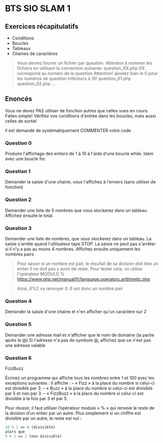 # BTS SIO SLAM 1

## Exercices récapitulatifs

* Conditions
* Boucles
* Tableaux
* Chaines de caractères

> Vous devrez fournir un fichier par question.
> Attention à nommer les fichiers en utilisant la convention suivante:
    question_XX.php
> XX correspond au numéro de la question
> Attention! ajoutez bien le 0 pour les numéros de question inférieurs à 10!
> question_01.php question_02.php ...


## Enoncés

Vous ne devez PAS utiliser de fonction autres que celles vues en cours.
Faites simple!
Vérifiez vos conditions d'entrée dans les boucles, mais aussi celles de sortie!

Il est demandé de systématiquement COMMENTER votre code

### Question 0

Produire l'affichage des entiers de 1 à 10 à l'aide d'une boucle while.
Idem avec une boucle for.

### Question 1

Demander la saisie d'une chaine, vous l'affichez à l'envers (sans utiliser de fonction)

### Question 2

Demander une liste de 5 nombres que vous stockerez dans un tableau.
Affichez ensuite le total.

### Question 3

Demander une liste de nombres, que vous stockerez dans un tableau.
La saisie s'arrête quand l'utilisateur tape STOP.
La saisie ne peut pas s'arrêter si il n'y a pas au moins 4 nombres.
Affichez ensuite uniquement les nombres pairs

> Pour savoir si un nombre est pair, le résultat de sa division doit être un entier
Il ne doit pas y avoir de reste.
Pour tester cela, on utilise l'opérateur MODULO %
https://www.php.net/manual/fr/language.operators.arithmetic.php

> Ainsi, 6%2 va renvoyer 0. 6 est donc un nombre pair


### Question 4

Demander la saisie d'une chaine et n'en afficher qu'un caractère sur 2

### Question 5

Demander une adresse mail et n'afficher que le nom de domaine (la partie après le @)
Si l'adresse n'a pas de symbole @, affichez que ce n'est pas une adresse valable

### Question 6

FizzBuzz

Écrivez un programme qui affiche tous les nombres entre 1 et 100 avec les exceptions suivantes :
Il affiche :
– « Fizz » à la place du nombre si celui-ci est divisible par 3.
– « Buzz » à la place du nombre si celui-ci est divisible par 5 et non par 3.
– « FizzBuzz » à la place du nombre si celui-ci est divisible à la fois par 3 et par 5.

Pour réussir, il faut utiliser l’opérateur modulo « % » qui renvoie le reste de la division d’un entier par un autre. Plus simplement si un chiffre est divisible par un autre, le reste est nul :

```php
10 % 2 => 0 (divisible)
alors que
5 % 2 => 1 (non divisible)
```

